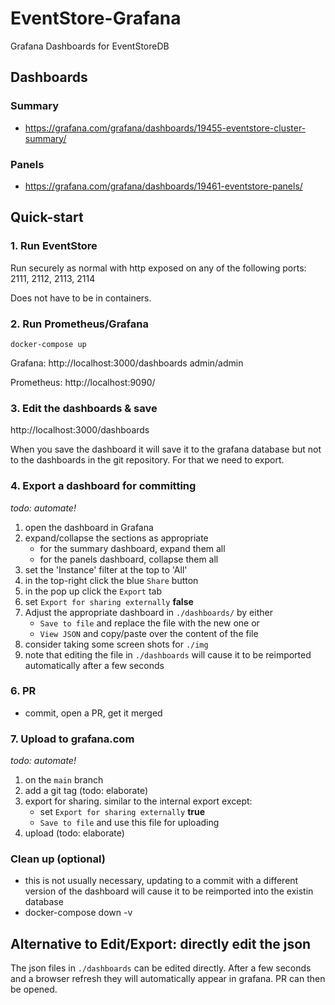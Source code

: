 # EventStore-Grafana
Grafana Dashboards for EventStoreDB

## Dashboards

### Summary

- https://grafana.com/grafana/dashboards/19455-eventstore-cluster-summary/

### Panels

- https://grafana.com/grafana/dashboards/19461-eventstore-panels/

## Quick-start

### 1. Run EventStore

Run securely as normal with http exposed on any of the following ports: 2111, 2112, 2113, 2114

Does not have to be in containers.

### 2. Run Prometheus/Grafana

```
docker-compose up
```

Grafana: http://localhost:3000/dashboards admin/admin

Prometheus: http://localhost:9090/

### 3. Edit the dashboards & save

http://localhost:3000/dashboards

When you save the dashboard it will save it to the grafana database but not to the dashboards in the git repository. For that we need to export.

### 4. Export a dashboard for committing

_todo: automate!_

1. open the dashboard in Grafana
1. expand/collapse the sections as appropriate
    - for the summary dashboard, expand them all
    - for the panels dashboard, collapse them all
1. set the 'Instance' filter at the top to 'All'
1. in the top-right click the blue `Share` button
1. in the pop up click the `Export` tab
1. set `Export for sharing externally` **false**
1. Adjust the appropriate dashboard in `./dashboards/` by either
    - `Save to file` and replace the file with the new one or
    - `View JSON` and copy/paste over the content of the file
1. consider taking some screen shots for `./img`
1. note that editing the file in `./dashboards` will cause it to be reimported automatically after a few seconds

### 6. PR

- commit, open a PR, get it merged

### 7. Upload to grafana.com

_todo: automate!_

1. on the `main` branch
2. add a git tag (todo: elaborate)
3. export for sharing. similar to the internal export except:
    - set `Export for sharing externally` **true**
    - `Save to file` and use this file for uploading
4. upload (todo: elaborate)

### Clean up (optional)

- this is not usually necessary, updating to a commit with a different version of the dashboard will cause it to be reimported into the existin database
- docker-compose down -v

## Alternative to Edit/Export: directly edit the json

The json files in `./dashboards` can be edited directly. After a few seconds and a browser refresh they will automatically appear in grafana. PR can then be opened.
